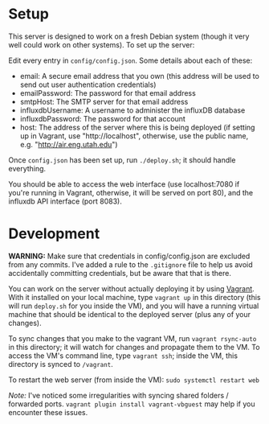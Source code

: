 Setup
=====
This server is designed to work on a fresh Debian system (though it very well could work on other systems). To set up the server:

Edit every entry in `config/config.json`. Some details about each of these:
- email: A secure email address that you own (this address will be used to send out user authentication credentials)
- emailPassword: The password for that email address
- smtpHost: The SMTP server for that email address
- influxdbUsername: A username to administer the influxDB database
- influxdbPassword: The password for that account
- host: The address of the server where this is being deployed (if setting up in Vagrant, use "http://localhost", otherwise, use the public name, e.g. "http://air.eng.utah.edu")

Once `config.json` has been set up, run `./deploy.sh`; it should handle everything.

You should be able to access the web interface (use localhost:7080 if you're running in Vagrant, otherwise, it will be served on port 80), and the influxdb API interface (port 8083).

Development
===========
**WARNING:** Make sure that credentials in config/config.json are excluded from any commits. I've added a rule to the `.gitignore` file to help us avoid accidentally committing credentials, but be aware that that is there.

You can work on the server without actually deploying it by using [Vagrant](https://www.vagrantup.com/). With it installed on your local machine, type `vagrant up` in this directory (this will run `deploy.sh` for you inside the VM), and you will have a running virtual machine that should be identical to the deployed server (plus any of your changes).

To sync changes that you make to the vagrant VM, run `vagrant rsync-auto` in this directory; it will watch for changes and propagate them to the VM. To access the VM's command line, type `vagrant ssh`; inside the VM, this directory is synced to `/vagrant`.

To restart the web server (from inside the VM): `sudo systemctl restart web`

*Note:* I've noticed some irregularities with syncing shared folders / forwarded ports. `vagrant plugin install vagrant-vbguest` may help if you encounter these issues.
